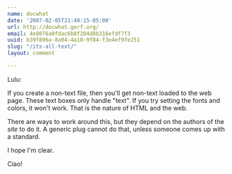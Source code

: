 ```yaml
---
name: docwhat
date: '2007-02-05T21:40:15-05:00'
url: http://docwhat.gerf.org/
email: 4e8076a0fdac6b8f284d8b316efdf7f3
uuid: b39f896a-8a04-4a10-9f84-f3e4ef9fe251
slug: "/its-all-text/"
layout: comment

---
```


Lulu:

If you create a non-text file, then you'll get non-text loaded to the web page.  These text boxes only handle "text".  If you try setting the fonts and colors, it won't work.  That is the nature of HTML and the web.

There are ways to work around this, but they depend on the authors of the *site* to do it.  A generic plug cannot do that, unless someone comes up with a standard.

I hope I'm clear.

Ciao!
